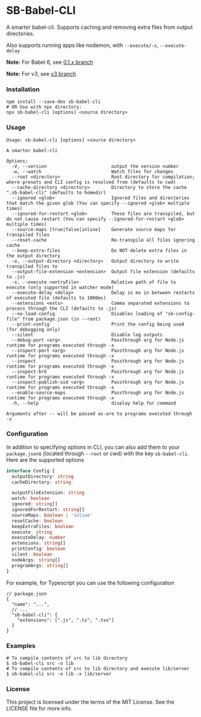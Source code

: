 # SB-Babel-CLI

A smarter babel-cli. Supports caching and removing extra files from output directories.

Also supports running apps like nodemon, with `--execute/-x`, `--execute-delay`

**Note:** For Babel 6, see [0.1.x branch](https://github.com/steelbrain/babel-cli/tree/0.1.x)

**Note:** For v3, see [v3 branch](https://github.com/steelbrain/babel-cli/tree/v3)

### Installation

```
npm install --save-dev sb-babel-cli
# OR Use with npx directory:
npx sb-babel-cli [options] <source directory>
```

### Usage

```
Usage: sb-babel-cli [options] <source directory>

A smarter babel-cli

Options:
  -V, --version                        output the version number
  -w, --watch                          Watch files for changes
  --root <directory>                   Root directory for compilation; where presets and CLI config is resolved from (defaults to cwd)
  --cache-directory <directory>        Directory to store the cache ".sb-babel-cli" (defaults to homedir)
  --ignored <glob>                     Ignored files and directories that match the given glob (You can specify --ignored <glob> multiple times)
  --ignored-for-restart <glob>         These files are transpiled, but do not cause restart (You can specify --ignored-for-restart <glob> multiple times)
  --source-maps [true|false|inline]    Generate source maps for transpiled files
  --reset-cache                        Re-transpile all files ignoring cache
  --keep-extra-files                   Do NOT delete extra files in the output directory
  -o, --output-directory <directory>   Output directory to write transpiled files to
  --output-file-extension <extension>  Output file extension (defaults to .js)
  -x, --execute <entryFile>            Relative path of file to execute (only supported in watcher mode)
  --execute-delay <delay>              Delay in ms in between restarts of executed file (defaults to 1000ms)
  --extensions <exts>                  Comma separated extensions to process through the CLI (defaults to .js)
  --no-load-config                     Disables loading of "sb-config-file" from package.json (in --root)
  --print-config                       Print the config being used (for debugging only)
  --silent                             Disable log outputs
  --debug-port <arg>                   Passthrough arg for Node.js runtime for programs executed through -x
  --inspect-port <arg>                 Passthrough arg for Node.js runtime for programs executed through -x
  --inspect                            Passthrough arg for Node.js runtime for programs executed through -x
  --inspect-brk                        Passthrough arg for Node.js runtime for programs executed through -x
  --inspect-publish-uid <arg>          Passthrough arg for Node.js runtime for programs executed through -x
  --enable-source-maps                 Passthrough arg for Node.js runtime for programs executed through -x
  -h, --help                           display help for command

Arguments after -- will be passed as-are to programs executed through -x
```

### Configuration

In addition to specifying options in CLI, you can also add them to your `package.json`s (located through `--root` or cwd)
with the key `sb-babel-cli`. Here are the supported options

```typescript
interface Config {
  outputDirectory: string
  cacheDirectory: string

  outputFileExtension: string
  watch: boolean
  ignored: string[]
  ignoredForRestart: string[]
  sourceMaps: boolean | 'inline'
  resetCache: boolean
  keepExtraFiles: boolean
  execute: string
  executeDelay: number
  extensions: string[]
  printConfig: boolean
  silent: boolean
  nodeArgs: string[]
  programArgs: string[]
}
```

For example, for Typescript you can use the following configuration

```json5
// package.json
{
  "name": "...",
  // ...
  "sb-babel-cli": {
    "extensions": [".js", ".ts", ".tsx"]
  }
}
```

### Examples

```
# To compile contents of src to lib directory
$ sb-babel-cli src -o lib
# To compile contents of src to lib directory and execute lib/server
$ sb-babel-cli src -o lib -x lib/server
```

### License

This project is licensed under the terms of the MIT License. See the LICENSE file for more info.
